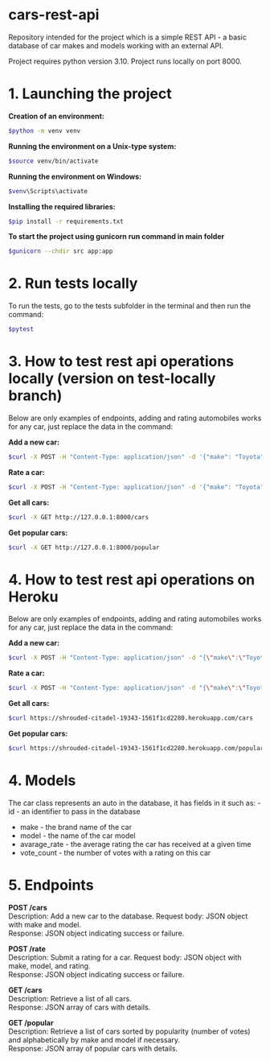 # cars-rest-api

Repository intended for the project which is a simple REST API - a basic database of car makes and models working with an external API.

Project requires python version 3.10. Project runs locally on port 8000.

# 1. Launching the project

**Creation of an environment:**

```bash
$python -m venv venv
```

**Running the environment on a Unix-type system:**

```bash
$source venv/bin/activate
```

**Running the environment on Windows:**

```bash
$venv\Scripts\activate
```

**Installing the required libraries:**

```bash
$pip install -r requirements.txt
```

**To start the project using gunicorn run command in main folder**

```bash
$gunicorn --chdir src app:app
```

# 2. Run tests locally

To run the tests, go to the tests subfolder in the terminal and then run the command:

```bash
$pytest
```

# 3. How to test rest api operations locally (version on test-locally branch)

Below are only examples of endpoints, adding and rating automobiles works for any car, just replace the data in the command:

**Add a new car:**

```bash
$curl -X POST -H "Content-Type: application/json" -d '{"make": "Toyota", "model": "Corolla"}' http://127.0.0.1:8000/cars
```

**Rate a car:**

```bash
$curl -X POST -H "Content-Type: application/json" -d '{"make": "Toyota", "model": "Corolla", "rating": 5}' http://127.0.0.1:8000/rate
```

**Get all cars:**

```bash
$curl -X GET http://127.0.0.1:8000/cars
```

**Get popular cars:**

```bash
$curl -X GET http://127.0.0.1:8000/popular
```

# 4. How to test rest api operations on Heroku

Below are only examples of endpoints, adding and rating automobiles works for any car, just replace the data in the command:

**Add a new car:**

```bash
$curl -X POST -H "Content-Type: application/json" -d "{\"make\":\"Toyota\", \"model\":\"Yaris\"}" https://shrouded-citadel-19343-1561f1cd2280.herokuapp.com/cars
```

**Rate a car:**

```bash
$curl -X POST -H "Content-Type: application/json" -d "{\"make\":\"Toyota\", \"model\":\"Corolla\", \"rating\":5}" https://shrouded-citadel-19343-1561f1cd2280.herokuapp.com/rate
```

**Get all cars:**

```bash
$curl https://shrouded-citadel-19343-1561f1cd2280.herokuapp.com/cars
```

**Get popular cars:**

```bash
$curl https://shrouded-citadel-19343-1561f1cd2280.herokuapp.com/popular
```

# 4. Models

The car class represents an auto in the database, it has fields in it such as:
-id - an identifier to pass in the database

- make - the brand name of the car
- model - the name of the car model
- avarage_rate - the average rating the car has received at a given time
- vote_count - the number of votes with a rating on this car

# 5. Endpoints

**POST /cars**  
Description: Add a new car to the database.
Request body: JSON object with make and model.  
Response: JSON object indicating success or failure.

**POST /rate**  
Description: Submit a rating for a car.
Request body: JSON object with make, model, and rating.  
Response: JSON object indicating success or failure.

**GET /cars**  
Description: Retrieve a list of all cars.  
Response: JSON array of cars with details.

**GET /popular**  
Description: Retrieve a list of cars sorted by popularity (number of votes) and alphabetically by make and model if necessary.  
Response: JSON array of popular cars with details.
